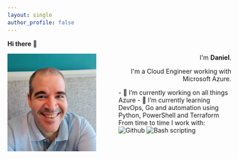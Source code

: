 ```yaml
---
layout: single
author_profile: false
---
```




**Hi there** 👋

<div style="text-align: right">
<img style="float:left;padding-right:50px" src="images/danielfv-profile.png" width="200px" />

I'm <strong>Daniel</strong>.


I'm a Cloud Engineer working with Microsoft Azure.
</div>

<div style="block">
- 🔭 I’m currently working on all things Azure 
- 🌱 I’m currently learning DevOps, Go and automation using Python, PowerShell and Terraform
</div>
From time to time I work with:

<img src="https://img.icons8.com/material-outlined/50/4a90e2/github.png" title="Github" />
<img src="https://img.icons8.com/ios-glyphs/50/4a90e2/console.png" title="Bash scripting"/>


